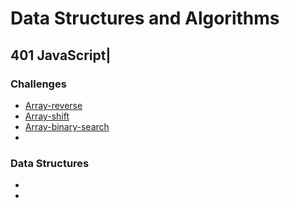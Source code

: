 # Data Structures and Algorithms
## 401 JavaScript|

### Challenges
* [Array-reverse](Challenges/arrayReverse/README.md)
* [Array-shift](Challenges/arrayShift/README.md)
* [Array-binary-search](Challenges/arrayBinarySearch/README.md)
* 

### Data Structures
* 
* 